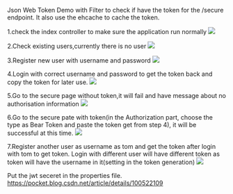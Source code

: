 Json Web Token Demo with Filter to check if have the token for the /secure endpoint.
It also use the ehcache to cache the token.

1.check the index controller to make sure the application run normally
<image src="https://github.com/XLuffyStory/SpringBootStudy/blob/master/json_web_token_mybatis_ehcache/postman_screenshot/index_controller.JPG">

2.Check existing users,currently there is no user
<image src="https://github.com/XLuffyStory/SpringBootStudy/blob/master/json_web_token_mybatis_ehcache/postman_screenshot/check_users.JPG">

3.Register new user with username and password
<image src="https://github.com/XLuffyStory/SpringBootStudy/blob/master/json_web_token_mybatis_ehcache/postman_screenshot/register.JPG">

4.Login with correct username and password to get the token back and copy the token for later use.
<image src="https://github.com/XLuffyStory/SpringBootStudy/blob/master/json_web_token_mybatis_ehcache/postman_screenshot/login_to_getToken.JPG">

5.Go to the secure page without token,it will fail and have message about no authorisation information
<image src="https://github.com/XLuffyStory/SpringBootStudy/blob/master/json_web_token_mybatis_ehcache/postman_screenshot/secure_page.JPG">

6.Go to the secure pate with token(in the Authorization part, choose the type as Bear Token and paste the token get from step 4),
 it will be successful at this time.
<image src="https://github.com/XLuffyStory/SpringBootStudy/blob/master/json_web_token_mybatis_ehcache/postman_screenshot/secure_page_with_token.JPG">

7.Register another user as username as tom and get the token after login with tom to get token.
Login with different user will have different token as token will have the username in it(setting in the token generation)
<image src="https://github.com/XLuffyStory/SpringBootStudy/blob/master/json_web_token_mybatis_ehcache/postman_screenshot/secure_token_with_token_for_another_user.JPG">


Put the jwt seceret in the properties file.
https://pocket.blog.csdn.net/article/details/100522109
